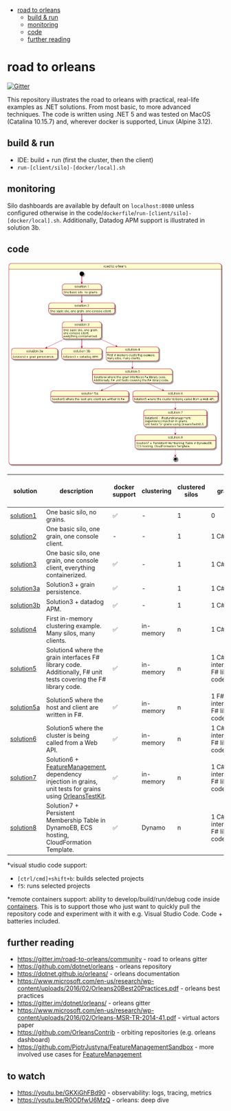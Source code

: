 - [road to orleans](#road-to-orleans)
  - [build & run](#build--run)
  - [monitoring](#monitoring)
  - [code](#code)
  - [further reading](#further-reading)

# road to orleans

[![Gitter](https://badges.gitter.im/road-to-orleans/community.svg)](https://gitter.im/road-to-orleans/community?utm_source=badge&utm_medium=badge&utm_campaign=pr-badge)

This repository illustrates the road to orleans with practical, real-life examples as .NET solutions. From most basic, to more advanced techniques. The code is written using .NET 5 and was tested on MacOS (Catalina 10.15.7) and, wherever docker is supported, Linux (Alpine 3.12).

## build & run

- IDE: build + run (first the cluster, then the client)
- `run-[client/silo]-[docker/local].sh`

## monitoring

Silo dashboards are available by default on `localhost:8080` unless configured otherwise in the code/`dockerfile`/`run-[client/silo]-[docker/local].sh`. Additionally, Datadog APM support is illustrated in solution 3b.

## code

![solutions](./solutions/road-to-orleans.png)

| solution                   | description                                                                                                                                                                                                                 | docker support     | clustering | clustered silos | grains                                  | clients     | \*visual studio code support | \*remote containers support |
| -------------------------- | --------------------------------------------------------------------------------------------------------------------------------------------------------------------------------------------------------------------------- | ------------------ | ---------- | --------------- | --------------------------------------- | ----------- | ---------------------------- | --------------------------- |
| [solution1](1/readme.md)   | One basic silo, no grains.                                                                                                                                                                                                  | :white_check_mark: | -          | 1               | 0                                       | 0           | :white_check_mark:           | :white_check_mark:          |
| [solution2](2/readme.md)   | One basic silo, one grain, one console client.                                                                                                                                                                              | -                  | -          | 1               | 1 C# grain                              | 1 - console | :white_check_mark:           | :white_check_mark:          |
| [solution3](3/readme.md)   | One basic silo, one grain, one console client, everything containerized.                                                                                                                                                    | :white_check_mark: | -          | 1               | 1 C# grain                              | 1 - console | :white_check_mark:           | :white_check_mark:          |
| [solution3a](3a/readme.md) | Solution3 + grain persistence.                                                                                                                                                                                              | :white_check_mark: | -          | 1               | 1 C# grain                              | 1 - console | :white_check_mark:           | :white_check_mark:          |
| [solution3b](3b/readme.md) | Solution3 + datadog APM.                                                                                                                                                                                                    | :white_check_mark: | -          | 1               | 1 C# grain                              | 1 - console | :white_check_mark:           | :white_check_mark:          |
| [solution4](4/readme.md)   | First in-memory clustering example. Many silos, many clients.                                                                                                                                                               | :white_check_mark: | in-memory  | n               | 1 C# grain                              | n - console | :white_check_mark:           | :white_check_mark:          |
| [solution5](5/readme.md)   | Solution4 where the grain interfaces F# library code. Additionally, F# unit tests covering the F# library code.                                                                                                             | :white_check_mark: | in-memory  | n               | 1 C# grain interfacing F# library code. | n - console |                              | :white_check_mark:          |
| [solution5a](5a/readme.md) | Solution5 where the host and client are written in F#.                                                                                                                                                                      | :white_check_mark: | in-memory  | n               | 1 F# grain interfacing F# library code. | n - console |                              | :white_check_mark:          |
| [solution6](6/readme.md)   | Solution5 where the cluster is being called from a Web API.                                                                                                                                                                 | :white_check_mark: | in-memory  | n               | 1 C# grain interfacing F# library code  | n - web api |                              | :white_check_mark:          |
| [solution7](7/readme.md)   | Solution6 + [FeatureManagement](https://www.nuget.org/packages/Microsoft.FeatureManagement/), dependency injection in grains, unit tests for grains using [OrleansTestKit](https://www.nuget.org/packages/OrleansTestKit/). | :white_check_mark: | in-memory  | n               | 1 C# grain interfacing F# library code  | n - web api |                              | :white_check_mark:          |
| [solution8](8/readme.md)   | Solution7 + Persistent Membership Table in DynamoEB, ECS hosting, CloudFormation Template.                                                                                                                                  | :white_check_mark: | Dynamo     | n               | 1 C# grain interfacing F# library code  | n - web api |                              | :white_check_mark:          |

\*visual studio code support:

- `[ctrl/cmd]+shift+b`: builds selected projects
- `f5`: runs selected projects

\*remote containers support: ability to develop/build/run/debug code inside [containers](https://code.visualstudio.com/docs/remote/containers). This is to support those who just want to quickly pull the repository code and experiment with it with e.g. Visual Studio Code. Code + batteries included.

## further reading

- https://gitter.im/road-to-orleans/community - road to orleans gitter
- https://github.com/dotnet/orleans - orleans repository
- https://dotnet.github.io/orleans/ - orleans documentation
- https://www.microsoft.com/en-us/research/wp-content/uploads/2016/02/Orleans20Best20Practices.pdf - orleans best practices
- https://gitter.im/dotnet/orleans/ - orleans gitter
- https://www.microsoft.com/en-us/research/wp-content/uploads/2016/02/Orleans-MSR-TR-2014-41.pdf - virtual actors paper
- https://github.com/OrleansContrib - orbiting repositories (e.g. orleans dashboard)
- https://github.com/PiotrJustyna/FeatureManagementSandbox - more involved use cases for [FeatureManagement](https://www.nuget.org/packages/Microsoft.FeatureManagement/)

## to watch

- https://youtu.be/GKXiGhFBd90 - observability: logs, tracing, metrics
- https://youtu.be/R0ODfwU6MzQ - orleans: deep dive
